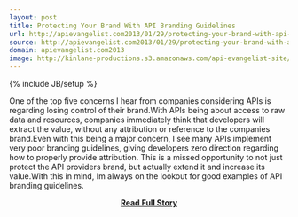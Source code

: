 ```yaml
---
layout: post
title: Protecting Your Brand With API Branding Guidelines
url: http://apievangelist.com2013/01/29/protecting-your-brand-with-api-branding-guidelines/
source: http://apievangelist.com2013/01/29/protecting-your-brand-with-api-branding-guidelines/
domain: apievangelist.com2013
image: http://kinlane-productions.s3.amazonaws.com/api-evangelist-site/blog/power-by--drk.png
---
```

{% include JB/setup %}<p>One of the top five concerns I hear from companies considering APIs is regarding losing control of their brand.With APIs being about access to raw data and resources, companies immediately think that developers will extract the value, without any attribution or reference to the companies brand.Even with this being a major concern, I see many APIs implement very poor branding guidelines, giving developers zero direction regarding how to properly provide attribution. This is a missed opportunity to not just protect the API providers brand, but actually extend it and increase its value.With this in mind, Im always on the lookout for good examples of API branding guidelines.</p>
<center><p><a href="http://apievangelist.com2013/01/29/protecting-your-brand-with-api-branding-guidelines/" style='padding:25px; font-sze:18px; font-weight: bold;'>Read Full Story</a></p></center>
